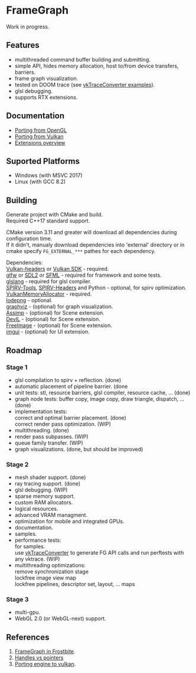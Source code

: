 # FrameGraph
Work in progress.

## Features
* multithreaded command buffer building and submitting.
* simple API, hides memory allocation, host to/from device transfers, barriers.
* frame graph visualization.
* tested on DOOM trace (see [vkTraceConverter examples](https://github.com/azhirnov/vkTraceConverter/tree/dev/examples#convert-to-framegraph-trace)).
* glsl debugging.
* supports RTX extensions.

## Documentation
* [Porting from OpenGL](docs/Porting-from-OpenGL.md)
* [Porting from Vulkan](docs/Porting-from-Vulkan.md)
* [Extensions overview](extensions/Readme.md)

## Suported Platforms
* Windows (with MSVC 2017)
* Linux (with GCC 8.2)

## Building
Generate project with CMake and build.<br/>
Required C++17 standard support.

CMake version 3.11 and greater will download all dependencies during configuration time.<br/>
If it didn't, manualy download dependencies into 'external' directory or in cmake specify `FG_EXTERNAL_***` pathes for each dependency.

Dependencies:<br/>
[Vulkan-headers](https://github.com/KhronosGroup/Vulkan-Headers) or [Vulkan SDK](https://www.lunarg.com/vulkan-sdk/) - required.<br/>
[glfw](https://github.com/glfw/glfw) or [SDL2](https://www.libsdl.org) or [SFML](https://github.com/SFML/SFML) - required for framework and some tests.<br/>
[glslang](https://github.com/KhronosGroup/glslang) - required for glsl compiler.<br/>
[SPIRV-Tools](https://github.com/KhronosGroup/SPIRV-Tools), [SPIRV-Headers](https://github.com/KhronosGroup/SPIRV-Headers) and Python - optional, for spirv optimization.<br/>
[VulkanMemoryAllocator](https://github.com/GPUOpen-LibrariesAndSDKs/VulkanMemoryAllocator) - required.<br/>
[lodepng](https://github.com/lvandeve/lodepng) - optional.<br/>
[graphviz](https://www.graphviz.org/) - (optional) for graph visualization.<br/>
[Assimp](https://github.com/assimp/assimp) - (optional) for Scene extension.<br/>
[DevIL](http://openil.sourceforge.net/) - (optional) for Scene extension.<br/>
[FreeImage](http://freeimage.sourceforge.net/) - (optional) for Scene extension.<br/>
[imgui](https://github.com/ocornut/imgui) - (optional) for UI extension.<br/>

## Roadmap
### Stage 1
- glsl compilation to spirv + reflection. (done)<br/>
- automatic placement of pipeline barrier. (done<br/>
- unit tests: stl, resource barriers, glsl compiler, resource cache, ... (done)<br/>
- graph node tests: buffer copy, image copy, draw triangle, dispatch, ... (done)<br/>
- implementation tests:<br/>
    correct and optimal barrier placement. (done)<br/>
    correct render pass optimization. (WIP)
- multithreading. (done)<br/>
- render pass subpasses. (WIP)<br/>
- queue family transfer. (WIP)<br/>
- graph visualizations. (done, but should be improved)<br/>

### Stage 2
- mesh shader support. (done)<br/>
- ray tracing support. (done)<br/>
- glsl debugging. (WIP)<br/>
- sparse memory support.<br/>
- custom RAM allocators.<br/>
- logical resources.<br/>
- advanced VRAM managment.<br/>
- optimization for mobile and integrated GPUs.<br/>
- documentation.<br/>
- samples.<br/>
- performance tests:<br/>
	for samples.<br/>
	use [vkTraceConverter](https://github.com/azhirnov/vkTraceConverter) to generate FG API calls and run perftests with any vktrace. (WIP)<br/>
- multithreading optimizations:<br/>
	remove synchronization stage<br/>
	lockfree image view map<br/>
	lockfree pipelines, descriptor set, layout, ... maps<br/>

### Stage 3
- multi-gpu.<br/>
- WebGL 2.0 (or WebGL-next) support.<br/>

## References
1. [FrameGraph in Frostbite](https://www.gdcvault.com/play/1024612/FrameGraph-Extensible-Rendering-Architecture-in).<br/>
2. [Handles vs pointers](https://floooh.github.io/2018/06/17/handles-vs-pointers.html)<br/>
3. [Porting engine to vulkan](https://gpuopen.com/presentation-porting-engine-to-vulkan-dx12/).<br/>

